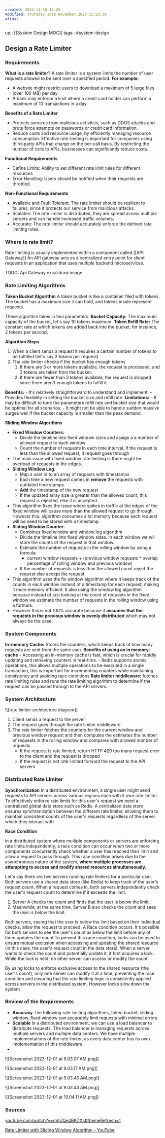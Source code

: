 ```yaml
---
created: 2023-11-16 15:25
modified: Thursday 16th November 2023 15:25:39
alias:
---
```

up::  [[System Design MOC]]
tags:: #system-design

## Design a Rate Limiter

### Requirements
**What is a rate limiter**?
A rate limiter is a system limits the number of user requests allowed to be sent over a specified period.
**For example:**
- A website might restrict users to download a maximum of 5 large files (over 100 MB) per day
- A bank may enforce a limit where a credit card holder can perform a maximum of 10 transactions in a day

**Benefits of a Rate Limiter**
- Protects services from malicious activities, such as DDOS attacks and brute force attempts on passwords or credit card information.
- Reduce costs and resource usage, by efficiently managing resource consumption. Effective rate limiting is important for companies using third-party APIs that charge on the per-call basis. By restricting the number of calls to APIs, businesses can significantly reduce costs.

**Functional Requirements**
- Define Limits: Ability to set different rate limit rules for different resources
- Error Handling: Users should be notified when their requests are throttled.

**Non-Functional Requirements**
- Available and Fault Tolerant: The rate limiter should be resilient to failures, since it protects our service from malicious attacks.
- Scalable: The rate limiter is distributed, they are spread across multiple servers and can handle increased traffic volumes.
- Accurate: The rate limiter should accurately enforce the defined rate limiting rules.

### Where to rate limit?
Rate limiting is usually implemented within a component called [[API Gateway]] An API gateway acts as a centralized entry point for client requests in an application that uses multiple backend microservices.

TODO:  Api Gateway excalidraw image
### Rate Limiting Algorithms
**Token Bucket Algorithm**
A token bucket is like a container filed with tokens. The bucket has a maximum size it can hold, and tokens inside represent requests.

These algorithm takes in two parameters:
**Bucket Capacity:** The maximum capacity of the bucket, let's say 10 tokens maximum.
**Token Refill Rate:** The constant rate at which tokens are added back into the bucket, for instance, 2 tokens per second.

**Algorithm Steps**
1. When a client sends a request it requires a certain number of tokens to be fulfilled (let's say 3 tokens per request)
2. The rate limiter checks if the bucket has enough tokens
	1. If there are 3 or more tokens available, the request is processed, and 3 tokens are taken from the bucket.
	2. If there are fewer than 3 tokens available, the request is dropped since there aren't enough tokens to fulfill it.

**Benefits:**
	- It's relatively straightforward to understand and implement.
	- Provides flexibility in setting the bucket size and refill rate.
**Limitations:**
	- It may be difficult to tune the parameters refill rate and bucket size that would be optimal for all scenarios.
	- It might not be able to handle sudden massive surges well if the bucket capacity is smaller than the peak demand.

**Sliding Window Algorithms**
- **Fixed Window Counters:**
	- Divide the timeline into fixed window sizes and assign a a number of allowed request to each window
	- Count the number of requests in each time interval, if the request is less than the allowed request, it request goes through
- The main issue with fixed window rate limiting is there might be overload of requests in the edges.
- **Sliding Window Log**:
	- Map a user id to an array of requests with timestamps
	- Each time a new request comes in **remove** the requests with outdated time stamps.
	- **Add** the timestamp of the new request
	- If the updated array size is greater than the allowed count, this request is rejected, else it is accepted
- This algorithm fixes the issue where spikes in traffic at the edges of the fixed window will cause more than the allowed request to go through. However this. algorithm consumes a lot memory because each request will be need to be stored with a timestamp.
- **Sliding Window Counter**:
	- Combines fixed window and window log algorithm
	- Divide the timeline into fixed window sizes. In each window we will store the counts of the request in that window.
	- Estimate the number of requests in the rolling window by using a formula:
		- current window requests + (previous window requests * overlap percentage of rolling window and previous window)
	- If the number of requests is less than the allowed count reject the request else accept the request.
- This algorithm uses the fix window algorithm where it keeps track of the counts in each window instead of a timestamp for each request, making it more memory efficient. It also using the window log algorithm because instead of just looking at the count of requests in the fixed window we estimate the number of requests in the rolling window using a formula.
- However this is not 100% accurate because it **assumes that the requests in the previous window is evenly distributed** which may not always be the case.
### System Components
**In-memory Cache:** Stores the counters, which keeps track of how many requests are sent from the same user.
	**Benefits of using an in memory-cache**
	- Accessing an in-memory cache is fast, which is crucial for rapidly updating and retrieving counters in real-time.
	- Redis supports atomic operations, this allows multiple operations to be executed in a single transaction, this is important for incrementing counters while maintaining consistency and avoiding race conditions
**Rate limiter middleware:** fetches rate limiting rules and runs the rate limiting algorithm to determine if the request can be passed through to the API servers.

### System Architecture
![[rate limiter architecture diagram]]
1. Client sends a request to the server
2. The request goes through the rate limiter middleware
3. The rate limiter fetches the counters for the current window and previous window request and then computes the estimates the number of requests in the rolling window and compares with allowed number of requests
	- If the request is rate limited, return HTTP 429 too many request error to the client and the request is dropped
	- If the request is not rate limited forward the request to the API servers

### Distributed Rate Limiter
**Synchronization**
In a distributed environment, a single user might send requests to API servers across various regions each with it own rate limiter. To effectively enforce rate limits for this user's request we need a centralized global data store such as Redis. A centralized data store ensures synchronization between the different rate limiter, allowing them to maintain consistent counts of the user's requests regardless of the server which they interact with

**Race Condition**

in a distributed system where multiple components or servers are enforcing rate limits independently, a race condition can occur when two or more components concurrently check whether a user has reached their limit and allow a request to pass through. This race condition arises due to the asynchronous nature of the system, **where multiple processes are attempting to access and modify shared resources simultaneously.**

Let's say there are two servers running rate limiters for a particular user. Both servers use a shared data store (like Redis) to keep track of the user's request count. When a request comes in, both servers independently check the user's request count to determine if it exceeds the limit.

1. Server A checks the count and finds that the user is below the limit.
2. Meanwhile, at the same time, Server B also checks the count and sees the user is below the limit.

Both servers, seeing that the user is below the limit based on their individual checks, allow the request to proceed.
A Race condition occurs. It's possible for both servers to see the user's count as below the limit before any of them updates the count
To prevent this race condition, locks can be used to ensure mutual exclusion when accessing and updating the shared resource (in this case, the user's request count in the data store). When a server wants to check the count and potentially update it, it first acquires a lock. While the lock is held, no other server can access or modify the count.

By using locks to enforce exclusive access to the shared resource (the user's count), only one server can modify it at a time, preventing the race condition and ensuring that the rate limiting logic is consistently applied across servers in the distributed system.
However locks slow down the system
### Review of the Requirements
- **Accuracy** The following rate limiting algorithms, token bucket, sliding window, fixed window can accurately limit requests with minimal errors
- **Scalable** In a distributed environment, we can use a load balancer to distribute requests. The load balancer is managing requests across multiple servers and multiple data centers. We have multiple implementations of the rate limiter, as every data center has its own implementation of this middleware.
-
![[Screenshot 2023-12-01 at 9.03.07 AM.png]]

![[Screenshot 2023-12-01 at 9.03.17 AM.png]]

![[Screenshot 2023-12-01 at 9.03.40 AM.png]]

![[Screenshot 2023-12-01 at 9.03.43 AM.png]]

![[Screenshot 2023-12-01 at 10.04.11 AM.png]]




### Sources
[youtube.com/watch?v=mhUQe4BKZXs&themeRefresh=1](https://www.youtube.com/watch?v=mhUQe4BKZXs)

[Rate Limiter with Sliding Window Algorithm - YouTube](https://www.youtube.com/watch?v=Ph9odgg8wQ0)

